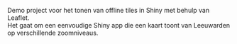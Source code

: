 Demo project voor het tonen van offline tiles in Shiny met behulp van Leaflet.    
Het gaat om een eenvoudige Shiny app die een kaart toont van Leeuwarden op verschillende zoomniveaus.
